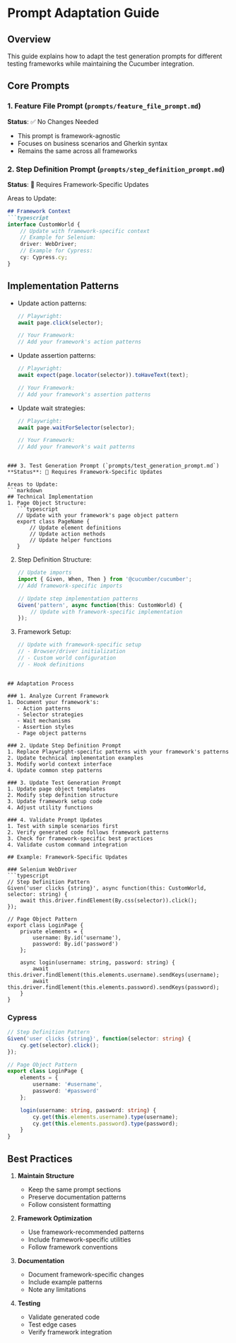 # Prompt Adaptation Guide

## Overview
This guide explains how to adapt the test generation prompts for different testing frameworks while maintaining the Cucumber integration.

## Core Prompts

### 1. Feature File Prompt (`prompts/feature_file_prompt.md`)
**Status**: ✅ No Changes Needed
- This prompt is framework-agnostic
- Focuses on business scenarios and Gherkin syntax
- Remains the same across all frameworks

### 2. Step Definition Prompt (`prompts/step_definition_prompt.md`)
**Status**: 🔄 Requires Framework-Specific Updates

Areas to Update:
```markdown
## Framework Context
```typescript
interface CustomWorld {
    // Update with framework-specific context
    // Example for Selenium:
    driver: WebDriver;
    // Example for Cypress:
    cy: Cypress.cy;
}
```

## Implementation Patterns
- Update action patterns:
  ```typescript
  // Playwright:
  await page.click(selector);
  
  // Your Framework:
  // Add your framework's action patterns
  ```

- Update assertion patterns:
  ```typescript
  // Playwright:
  await expect(page.locator(selector)).toHaveText(text);
  
  // Your Framework:
  // Add your framework's assertion patterns
  ```

- Update wait strategies:
  ```typescript
  // Playwright:
  await page.waitForSelector(selector);
  
  // Your Framework:
  // Add your framework's wait patterns
  ```
```

### 3. Test Generation Prompt (`prompts/test_generation_prompt.md`)
**Status**: 🔄 Requires Framework-Specific Updates

Areas to Update:
```markdown
## Technical Implementation
1. Page Object Structure:
   ```typescript
   // Update with your framework's page object pattern
   export class PageName {
       // Update element definitions
       // Update action methods
       // Update helper functions
   }
   ```

2. Step Definition Structure:
   ```typescript
   // Update imports
   import { Given, When, Then } from '@cucumber/cucumber';
   // Add framework-specific imports
   
   // Update step implementation patterns
   Given('pattern', async function(this: CustomWorld) {
       // Update with framework-specific implementation
   });
   ```

3. Framework Setup:
   ```typescript
   // Update with framework-specific setup
   // - Browser/driver initialization
   // - Custom world configuration
   // - Hook definitions
   ```
```

## Adaptation Process

### 1. Analyze Current Framework
1. Document your framework's:
   - Action patterns
   - Selector strategies
   - Wait mechanisms
   - Assertion styles
   - Page object patterns

### 2. Update Step Definition Prompt
1. Replace Playwright-specific patterns with your framework's patterns
2. Update technical implementation examples
3. Modify world context interface
4. Update common step patterns

### 3. Update Test Generation Prompt
1. Update page object templates
2. Modify step definition structure
3. Update framework setup code
4. Adjust utility functions

### 4. Validate Prompt Updates
1. Test with simple scenarios first
2. Verify generated code follows framework patterns
3. Check for framework-specific best practices
4. Validate custom command integration

## Example: Framework-Specific Updates

### Selenium WebDriver
```typescript
// Step Definition Pattern
Given('user clicks {string}', async function(this: CustomWorld, selector: string) {
    await this.driver.findElement(By.css(selector)).click();
});

// Page Object Pattern
export class LoginPage {
    private elements = {
        username: By.id('username'),
        password: By.id('password')
    };

    async login(username: string, password: string) {
        await this.driver.findElement(this.elements.username).sendKeys(username);
        await this.driver.findElement(this.elements.password).sendKeys(password);
    }
}
```

### Cypress
```typescript
// Step Definition Pattern
Given('user clicks {string}', function(selector: string) {
    cy.get(selector).click();
});

// Page Object Pattern
export class LoginPage {
    elements = {
        username: '#username',
        password: '#password'
    };

    login(username: string, password: string) {
        cy.get(this.elements.username).type(username);
        cy.get(this.elements.password).type(password);
    }
}
```

## Best Practices

1. **Maintain Structure**
   - Keep the same prompt sections
   - Preserve documentation patterns
   - Follow consistent formatting

2. **Framework Optimization**
   - Use framework-recommended patterns
   - Include framework-specific utilities
   - Follow framework conventions

3. **Documentation**
   - Document framework-specific changes
   - Include example patterns
   - Note any limitations

4. **Testing**
   - Validate generated code
   - Test edge cases
   - Verify framework integration 